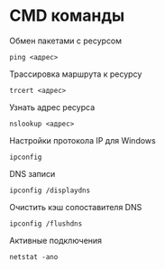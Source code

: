 # CMD команды

Обмен пакетами с ресурсом

```
ping <адрес>
```

Трассировка маршрута к ресурсу

```
trcert <адрес>
```

Узнать адрес ресурса

```
nslookup <адрес>
```

Настройки протокола IP для Windows

```
ipconfig
```

DNS записи

```
ipconfig /displaydns
```

Очистить кэш сопоставителя DNS

```
ipconfig /flushdns
```

Активные подключения

```
netstat -ano
```